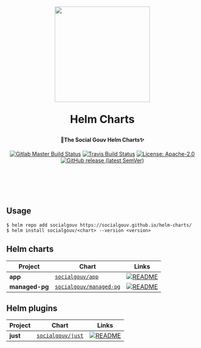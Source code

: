 <h1 align="center">
  <img src="https://github.com/SocialGouv/helm-charts/raw/master/.github/boat.gif" width="250"/>
  <p align="center">Helm Charts</p>
  <p align="center" style="font-size: 0.5em">🧹The Social Gouv Helm Charts✨</p>
</h1>

<p align="center">
  <a href="https://gitlab.factory.social.gouv.fr/SocialGouv/helm-charts/pipelines"><img src="https://gitlab.factory.social.gouv.fr/SocialGouv/helm-charts/badges/master/pipeline.svg" alt="Gitlab Master Build Status"></a>
  <a href="https://travis-ci.com/SocialGouv/helm-charts"><img src="https://travis-ci.com/SocialGouv/helm-charts.svg?branch=master" alt="Travis Build Status"></a>
  <a href="https://opensource.org/licenses/Apache-2.0"><img src="https://img.shields.io/badge/License-Apache--2.0-yellow.svg" alt="License: Apache-2.0"></a>
  <a href="https://github.com/SocialGouv/helm-charts/releases "><img alt="GitHub release (latest SemVer)" src="https://img.shields.io/github/v/release/SocialGouv/helm-charts?sort=semver"></a>
</p>

<br>
<br>
<br>
<br>

## Usage

```
$ helm repo add socialgouv https://socialgouv.github.io/helm-charts/
$ helm install socialgouv/<chart> --version <version>
```

## Helm charts

| Project        | Chart                                          | Links                                                                                      |
| -------------- | ---------------------------------------------- | ------------------------------------------------------------------------------------------ |
| **app**        | [`socialgouv/app`](./charts/app)               | [![README](https://img.shields.io/badge/README--green.svg)](./charts/app/README.md)        |
| **managed-pg** | [`socialgouv/managed-pg`](./charts/managed-pg) | [![README](https://img.shields.io/badge/README--green.svg)](./charts/managed-pg/README.md) |

## Helm plugins

| Project  | Chart                               | Links                                                                                 |
| -------- | ----------------------------------- | ------------------------------------------------------------------------------------- |
| **just** | [`socialgouv/just`](./plugins/just) | [![README](https://img.shields.io/badge/README--green.svg)](./plugins/just/README.md) |

<br>
<br>
<br>
<br>
